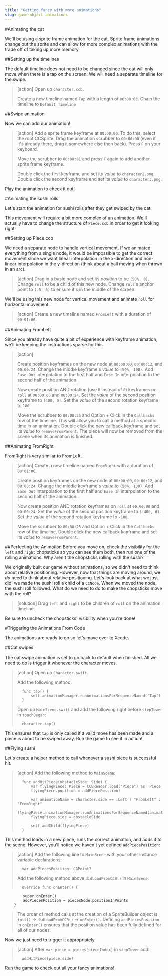 ```yaml
---
title: "Getting fancy with more animations"
slug: game-object-animations
---     
```


#Animating the cat

We'll be using a sprite frame animation for the cat. Sprite frame animations  change out the sprite and can allow for more complex animations with the trade off of taking up more memory.

##Setting up the timelines

The default timeline does not need to be changed since the cat will only move when there is a tap on the screen. We will need a separate timeline for the swipe.

> [action]
> Open up `Character.ccb`.
> 
> Create a new timeline named `Tap` with a length of `00:00:03`. Chain the timeline to `Default Timeline`

##Swipe animation

Now we can add our animation!

> [action]
> Add a sprite frame keyframe at `00:00:00`. To do this, select the root CCSprite. Drag the animation scrubber to `00:00:00` (even if it's already there, drag it somewhere else then back). Press `F` on your keyboard.
> 
> Move the scrubber to `00:00:01` and press `F` again to add another sprite frame keyframe.
> 
> Double click the first keyframe and set its *value* to `character2.png`. Double click the second keyframe and set its *value* to `character3.png`.
> 

Play the animation to check it out!

#Animating the sushi rolls

Let's start the animation for sushi rolls after they get swiped by the cat.

This movement will require a bit more complex of an animation. We'll actually have to change the structure of `Piece.ccb` in order to get it looking right!

##Setting up Piece.ccb

We need a separate node to handle vertical movement. If we animated everything from a single node, it would be impossible to get the correct movement since we want linear interpolation in the x-direction and non-linear interpolation in the y-direction (think about a ball moving when thrown in an arc).

> [action]
> Drag in a basic node and set its *position* to be `(50%, 0)`. Change `roll` to be a child of this new node. Change `roll`'s anchor point to `(.5, 0)` to ensure it's in the middle of the screen.

We'll be using this new node for vertical movement and animate `roll` for horizontal movement.

> [action]
> Create a new timeline named `FromLeft` with a duration of `00:01:00`.

##Animating FromLeft

Since you already have quite a bit of experience with keyframe animation, we'll be keeping the instructions sparse for this.

> [action]
> 
> Create position keyframes on the new node at `00:00:00`, `00:00:12`, and `00:00:24`. Change the middle keyframe's *value* to `(50%, 100)`. Add `Ease Out` interpolation to the first half and `Ease In` interpolation to the second half of the animation.
> 
> Now create position AND rotation (use `R` instead of `P`) keyframes on `roll` at `00:00:00` and `00:00:24`. Set the *value* of the second position keyframe to `(400, 0)`. Set the *value* of the second rotation keyframe to `180`.
> 
> Move the scrubber to `00:00:25` and Option + Click in the `Callbacks` row of the timeline. This will allow you to call a method at a specific time in an animation. Double click the new callback keyframe and set its *value* to `removeFromParent`. The piece will now be removed from the scene when its animation is finished.

##Animating FromRight

FromRight is very similar to FromLeft.

> [action]
> Create a new timeline named `FromRight` with a duration of `00:01:00`.
> 
> Create position keyframes on the new node at `00:00:00`, `00:00:12`, and `00:00:24`. Change the middle keyframe's *value* to `(50%, 100)`. Add `Ease Out` interpolation to the first half and `Ease In` interpolation to the second half of the animation.
> 
> Now create position AND rotation keyframes on `roll` at `00:00:00` and `00:00:24`. Set the *value* of the second position keyframe to `(-400, 0)`. Set the *value* of the second rotation keyframe to `-180`.
> 
> Move the scrubber to `00:00:25` and Option + Click in the `Callbacks` row of the timeline. Double click the new callback keyframe and set its *value* to `removeFromParent`.


##Perfecting the Animation
Before you move on, check the visibility for the `left` and `right` chopsticks so you can see them both, then run one of the rolling animations. Why aren't the chopsticks rolling with the sushi?

We originally built our game without animations, so we didn't need to think about relative positioning. However, now that things are moving around, we *do* need to think about relative positioning. Let's look back at what we just did; we made the sushi roll a child of a `CCNode`. When we moved the node, the sushi roll followed. What do we need to do to make the chopsticks move with the roll?

> [solution]
> Drag `left` and `right` to be children of `roll` on the animation timeline.

Be sure to uncheck the chopsticks' visibility when you're done!

#Triggering the Animations From Code

The animations are ready to go so let's move over to Xcode.

##Cat swipes

The cat swipe animation is set to go back to default when finished. All we need to do is trigger it whenever the character moves.

> [action]
> Open up `Character.swift`.
> 
> Add the following method:
> 
>       func tap() {
>           self.animationManager.runAnimationsForSequenceNamed("Tap")
>       }
> 
> Open up `MainScene.swift` and add the following right before `stepTower` in `touchBegan`:
> 
>       character.tap()

This ensures that `tap` is only called if a valid move has been made and a piece is about to be swiped away. Run the game to see it in action!

##Flying sushi

Let's create a helper method to call whenever a sushi piece is successful hit.

> [action]
> Add the following method to `MainScene`:
> 
>       func addHitPiece(obstacleSide: Side) {
>           var flyingPiece: Piece = CCBReader.load("Piece") as! Piece
>           flyingPiece.position = addPiecePosition!
>
>           var animationName = character.side == .Left ? "FromLeft" : "FromRight"
>           flyingPiece.animationManager.runAnimationsForSequenceNamed(animationName)
>           flyingPiece.side = obstacleSide
> 
>           self.addChild(flyingPiece)
>       }

This method loads in a new piece, runs the correct animation, and adds it to the scene. However, you'll notice we haven't yet defined `addPiecePosition`:
> [action]
> Add the following line to `MainScene` with your other instance variable declarations:
> 		
> 		var addPiecesPosition: CGPoint?
> 
> Add the following method above `didLoadFromCCB()` in `MainScene`:
> 
> 		override func onEnter() {
   	 		super.onEnter()
    		addPiecesPosition = piecesNode.positionInPoints
  		}
>
> The order of method calls at the creation of a SpriteBuilder object is `init()` -> `didLoadFromCCB()` -> `onEnter()`. Defining `addPiecesPosition` in `onEnter()` ensures that the position value has been fully defined for all of our nodes.

Now we just need to trigger it appropriately.

> [action]
> After `var piece = pieces[pieceIndex]` in `stepTower` add:
> 
>       addHitPiece(piece.side)

Run the game to check out all your fancy animations!
